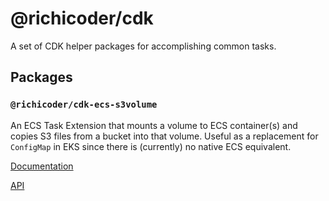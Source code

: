 # @richicoder/cdk

A set of CDK helper packages for accomplishing common tasks.

## Packages

### `@richicoder/cdk-ecs-s3volume`

An ECS Task Extension that mounts a volume to ECS container(s) and copies S3 files from a bucket into that volume. Useful as a replacement for `ConfigMap` in EKS since there is (currently) no native ECS equivalent.

[Documentation](./packages/ecs-s3volume/README.md)

[API](./packages/ecs-s3volume/API.md)